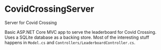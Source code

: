 # CovidCrossingServer
Server for Covid Crossing

Basic ASP.NET Core MVC app to serve the leaderboard for Covid Crossing. Uses a SQLite database as a backing store. Most of the interesting stuff happens in `Model.cs` and `Controllers/LeaderboardController.cs`.
